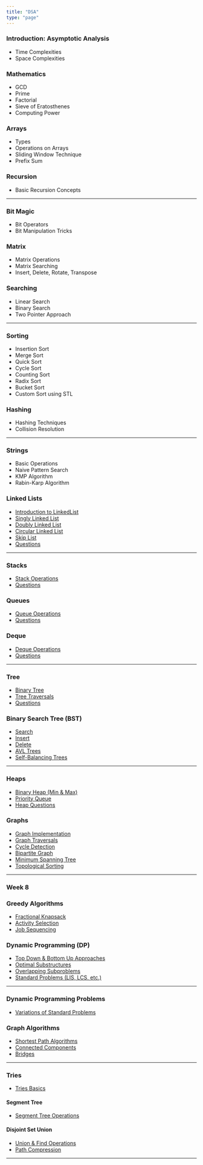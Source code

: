 ```yaml
---
title: "DSA"
type: "page"
---
```


### Introduction: Asymptotic Analysis

- Time Complexities
- Space Complexities

### Mathematics

- GCD
- Prime
- Factorial
- Sieve of Eratosthenes
- Computing Power

### Arrays

- Types
- Operations on Arrays
- Sliding Window Technique
- Prefix Sum

### Recursion

- Basic Recursion Concepts

---

### Bit Magic

- Bit Operators
- Bit Manipulation Tricks

### Matrix

- Matrix Operations
- Matrix Searching
- Insert, Delete, Rotate, Transpose

### Searching

- Linear Search
- Binary Search
- Two Pointer Approach

---

### Sorting

- Insertion Sort
- Merge Sort
- Quick Sort
- Cycle Sort
- Counting Sort
- Radix Sort
- Bucket Sort
- Custom Sort using STL

### Hashing

- Hashing Techniques
- Collision Resolution

---

### Strings

- Basic Operations
- Naive Pattern Search
- KMP Algorithm
- Rabin-Karp Algorithm

### Linked Lists

- [Introduction to LinkedList](introduction_to_linkedList)
- [Singly Linked List](singly_linked_list)
- [Doubly Linked List](doubly_linked_list)
- [Circular Linked List](circular_linked_list)
- [Skip List](skip_list)
- [Questions](linked_list_questions)

---

### Stacks

- [Stack Operations](stack_operations)
- [Questions](stack_questions)

### Queues

- [Queue Operations](queue_operations)
- [Questions](queue_questions)

### Deque

- [Deque Operations](deque_operations)
- [Questions](deque_questions)

---

### Tree

- [Binary Tree](binary_tree)
- [Tree Traversals](tree_traversals)
- [Questions](tree_questions)

### Binary Search Tree (BST)

- [Search](bst_search)
- [Insert](bst_insert)
- [Delete](bst_delete)
- [AVL Trees](avl_trees)
- [Self-Balancing Trees](self_balancing_trees)

---

### Heaps

- [Binary Heap (Min & Max)](binary_heap)
- [Priority Queue](priority_queue)
- [Heap Questions](heap_questions)

### Graphs

- [Graph Implementation](graph_implementation)
- [Graph Traversals](graph_traversals)
- [Cycle Detection](cycle_detection)
- [Bipartite Graph](bipartite_graph)
- [Minimum Spanning Tree](mst)
- [Topological Sorting](topological_sort)

---

### Week 8

### Greedy Algorithms

- [Fractional Knapsack](fractional_knapsack)
- [Activity Selection](activity_selection)
- [Job Sequencing](job_sequencing)

### Dynamic Programming (DP)

- [Top Down & Bottom Up Approaches](dp_approaches)
- [Optimal Substructures](optimal_substructures)
- [Overlapping Subproblems](overlapping_subproblems)
- [Standard Problems (LIS, LCS, etc.)](dp_standard_problems)

---

### Dynamic Programming Problems

- [Variations of Standard Problems](dp_variations)

### Graph Algorithms

- [Shortest Path Algorithms](shortest_path)
- [Connected Components](connected_components)
- [Bridges](bridges)

---

### Tries

- [Tries Basics](tries)

#### Segment Tree

- [Segment Tree Operations](segment_tree)

#### Disjoint Set Union

- [Union & Find Operations](disjoint_set_union)
- [Path Compression](path_compression)

---
